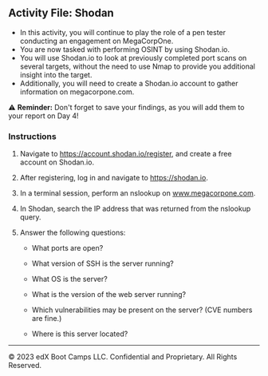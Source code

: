 ## Activity File: Shodan

- In this activity, you will continue to play the role of a pen tester conducting an engagement on MegaCorpOne.
- You are now tasked with performing OSINT by using Shodan.io.
- You will use Shodan.io to look at previously completed port scans on several targets, without the need to use Nmap to provide you additional insight into the target.
- Additionally, you will need to create a Shodan.io account to gather information on megacorpone.com. 


⚠️ **Reminder:** Don't forget to save your findings, as you will add them to your report on Day 4!

### Instructions

1. Navigate to https://account.shodan.io/register, and create a free account on Shodan.io. 

2. After registering, log in and navigate to https://shodan.io.

3. In a terminal session, perform an nslookup on www.megacorpone.com.

4. In Shodan, search the IP address that was returned from the nslookup query.

5. Answer the following questions: 

     - What ports are open?
	
     - What version of SSH is the server running?
	
     - What OS is the server?
	
     - What is the version of the web server running?
	
     - Which vulnerabilities may be present on the server? (CVE numbers are fine.)

     - Where is this server located?


---

© 2023 edX Boot Camps LLC. Confidential and Proprietary. All Rights Reserved.



